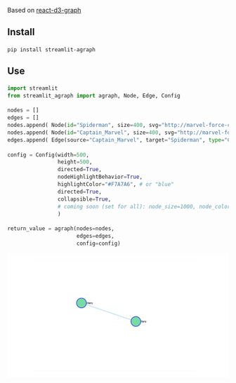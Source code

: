 
Based on [react-d3-graph](https://www.npmjs.com/package/react-d3-graph)


## Install

`pip install streamlit-agraph`

## Use
```python
import streamlit
from streamlit_agraph import agraph, Node, Edge, Config

nodes = []
edges = []
nodes.append( Node(id="Spiderman", size=400, svg="http://marvel-force-chart.surge.sh/marvel_force_chart_img/top_spiderman.png") )
nodes.append( Node(id="Captain_Marvel", size=400, svg="http://marvel-force-chart.surge.sh/marvel_force_chart_img/top_captainmarvel.png") )
edges.append( Edge(source="Captain_Marvel", target="Spiderman", type="CURVE_SMOOTH") )

config = Config(width=500, 
                height=500, 
                directed=True,
                nodeHighlightBehavior=True, 
                highlightColor="#F7A7A6", # or "blue"
                directed=True, 
                collapsible=True,
                # coming soon (set for all): node_size=1000, node_color="blue"
                ) 

return_value = agraph(nodes=nodes, 
                      edges=edges, 
                      config=config)

```

![](https://github.com/ChrisChross/streamlit-agraph/blob/master/imgs/example.png)

